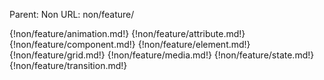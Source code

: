 Parent: Non
URL: non/feature/

{!non/feature/animation.md!}
{!non/feature/attribute.md!}
{!non/feature/component.md!}
{!non/feature/element.md!}
{!non/feature/grid.md!}
{!non/feature/media.md!}
{!non/feature/state.md!}
{!non/feature/transition.md!}

